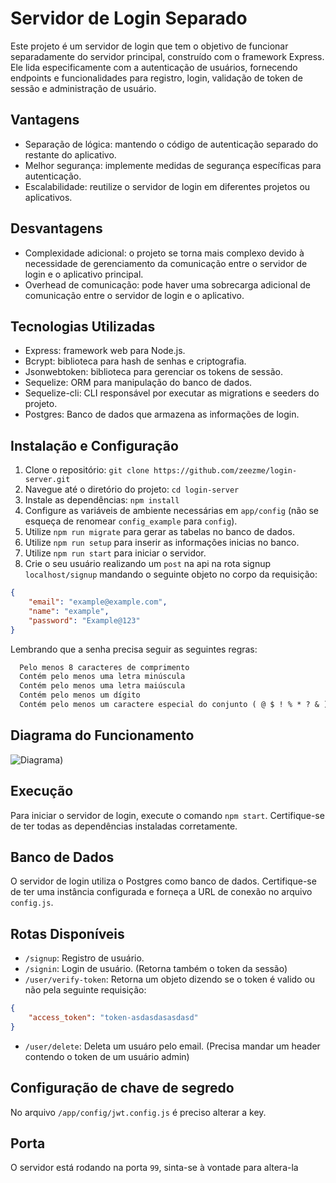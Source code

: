 # Servidor de Login Separado

Este projeto é um servidor de login que tem o objetivo de funcionar separadamente do servidor principal, construído com o framework Express. Ele lida especificamente com a autenticação de usuários, fornecendo endpoints e funcionalidades para registro, login, validação de token de sessão e administração de usuário.

## Vantagens
- Separação de lógica: mantendo o código de autenticação separado do restante do aplicativo.
- Melhor segurança: implemente medidas de segurança específicas para autenticação.
- Escalabilidade: reutilize o servidor de login em diferentes projetos ou aplicativos.

## Desvantagens
- Complexidade adicional: o projeto se torna mais complexo devido à necessidade de gerenciamento da comunicação entre o servidor de login e o aplicativo principal.
- Overhead de comunicação: pode haver uma sobrecarga adicional de comunicação entre o servidor de login e o aplicativo.

## Tecnologias Utilizadas
- Express: framework web para Node.js.
- Bcrypt: biblioteca para hash de senhas e criptografia.
- Jsonwebtoken: biblioteca para gerenciar os tokens de sessão.
- Sequelize: ORM para manipulação do banco de dados.
- Sequelize-cli: CLI responsável por executar as migrations e seeders do projeto.
- Postgres: Banco de dados que armazena as informações de login.

## Instalação e Configuração
1. Clone o repositório: `git clone https://github.com/zeezme/login-server.git`
2. Navegue até o diretório do projeto: `cd login-server`
3. Instale as dependências: `npm install`
4. Configure as variáveis de ambiente necessárias em `app/config` (não se esqueça de renomear `config_example` para `config`).
5. Utilize `npm run migrate` para gerar as tabelas no banco de dados.
6. Utilize `npm run setup` para inserir as informações inicias no banco.
7. Utilize `npm run start` para iniciar o servidor.
8. Crie o seu usuário realizando um `post` na api na rota signup `localhost/signup` mandando o seguinte objeto no corpo da requisição:
```JSON
{   
    "email": "example@example.com",
    "name": "example",
    "password": "Example@123"
}
```
Lembrando que a senha precisa seguir as seguintes regras:
```txt
  Pelo menos 8 caracteres de comprimento 
  Contém pelo menos uma letra minúscula
  Contém pelo menos uma letra maiúscula
  Contém pelo menos um dígito
  Contém pelo menos um caractere especial do conjunto ( @ $ ! % * ? & )
```
## Diagrama do Funcionamento
![Diagrama)](https://github.com/zeezme/login-server/assets/65919238/0a234f28-236b-47d4-9b3b-5f157f380956)

## Execução
Para iniciar o servidor de login, execute o comando `npm start`. Certifique-se de ter todas as dependências instaladas corretamente.

## Banco de Dados
O servidor de login utiliza o Postgres como banco de dados. Certifique-se de ter uma instância configurada e forneça a URL de conexão no arquivo `config.js`.

## Rotas Disponíveis
- `/signup`: Registro de usuário.
- `/signin`: Login de usuário. (Retorna também o token da sessão)
- `/user/verify-token`: Retorna um objeto dizendo se o token é valido ou não pela seguinte requisição:
```JSON
{   
    "access_token": "token-asdasdasasdasd"
}

```
- `/user/delete`: Deleta um usuáro pelo email. (Precisa mandar um header contendo o token de um usuário admin)

## Configuração de chave de segredo
No arquivo `/app/config/jwt.config.js` é preciso alterar a key.

## Porta
O servidor está rodando na porta `99`, sinta-se à vontade para altera-la 

